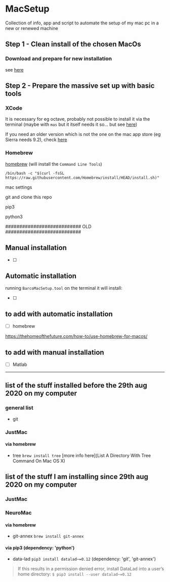 # MacSetup
Collection of info, app and script to automate the setup of my mac pc in a new or renewed machine

## Step 1 - Clean install of the chosen MacOs

### Download and prepare for new installation

see [here](https://bootableinstaller.com/macos/#macos)

## Step 2 - Prepare the massive set up with basic tools

### XCode

It is necessary for eg octave, probably not possible to install it via the terminal (maybe with `mas` but it itself needs it so... but see [here](https://apple.stackexchange.com/questions/75684/installing-xcode-via-command-line))

If you need an older version which is not the one on the mac app store (eg Sierra needs 9.2), check [here](https://developer.apple.com/download/more/)

### Homebrew

[homebrew](https://brew.sh/) (will install the `Command Line Tools`)

```
/bin/bash -c "$(curl -fsSL https://raw.githubusercontent.com/Homebrew/install/HEAD/install.sh)"
```

mac settings

git and clone this repo



pip3

python3



########################### OLD ###########################

## Manual installation

- [ ]

## Automatic installation

running `BarcoMacSetup.tool` on the terminal it will install:

- [ ]


## to add with automatic installation

- [ ] homebrew  

https://thehomeofthefuture.com/how-to/use-homebrew-for-macos/

## to add with manual installation

- [ ] Matlab


---

## list of the stuff installed before the 29th aug 2020 on my computer

### general list
- git

### JustMac

#### via homebrew

- tree `brew install tree` [more info here](List A Directory With Tree Command On Mac OS X)


## list of the stuff I am installing since 29th aug 2020 on my computer

### JustMac

### NeuroMac

#### via homebrew

- git-annex `brew install git-annex`

#### via pip3 (dependency: 'python')

- data-lad `pip3 install datalad~=0.12` (dependency: 'git', 'git-annex')

> If this results in a permission denied error, install DataLad into a user’s home directory: `$ pip3 install --user datalad~=0.12`
